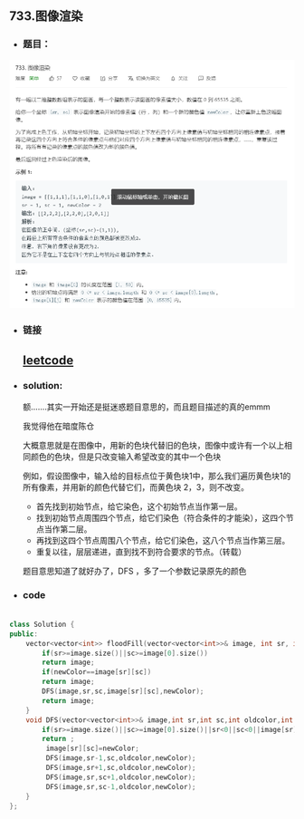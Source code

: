 ##   733.图像渲染

- ### 题目：
![add image](https://github.com/hexing2333/Leetcode-cpp/raw/master/img/733.图像渲染.png)
- ### 链接

  ## [leetcode](https://leetcode-cn.com/problems/flood-fill/)

- ###  solution:

  额.......其实一开始还是挺迷惑题目意思的，而且题目描述的真的emmm

  我觉得他在暗度陈仓

  大概意思就是在图像中，用新的色块代替旧的色块，图像中或许有一个以上相同颜色的色块，但是只改变输入希望改变的其中一个色块

  例如，假设图像中，输入给的目标点位于黄色块1中，那么我们遍历黄色块1的所有像素，并用新的颜色代替它们，而黄色块 2，3，则不改变。

  - 首先找到初始节点，给它染色，这个初始节点当作第一层。
  - 找到初始节点周围四个节点，给它们染色（符合条件的才能染），这四个节点当作第二层。
  - 再找到这四个节点周围八个节点，给它们染色，这八个节点当作第三层。
  - 重复以往，层层递进，直到找不到符合要求的节点。（转载）

  题目意思知道了就好办了，DFS ，多了一个参数记录原先的颜色

- ### code

```c++

class Solution {
public:
    vector<vector<int>> floodFill(vector<vector<int>>& image, int sr, int sc, int newColor) {
        if(sr>=image.size()||sc>=image[0].size())
        return image;
        if(newColor==image[sr][sc])
        return image;
        DFS(image,sr,sc,image[sr][sc],newColor);
        return image;
    }
    void DFS(vector<vector<int>>& image,int sr,int sc,int oldcolor,int newColor){
        if(sr>=image.size()||sc>=image[0].size()||sr<0||sc<0||image[sr][sc]!=oldcolor)
        return ;
         image[sr][sc]=newColor;
         DFS(image,sr-1,sc,oldcolor,newColor);
         DFS(image,sr+1,sc,oldcolor,newColor);
         DFS(image,sr,sc+1,oldcolor,newColor);
         DFS(image,sr,sc-1,oldcolor,newColor);
    }
};
```
